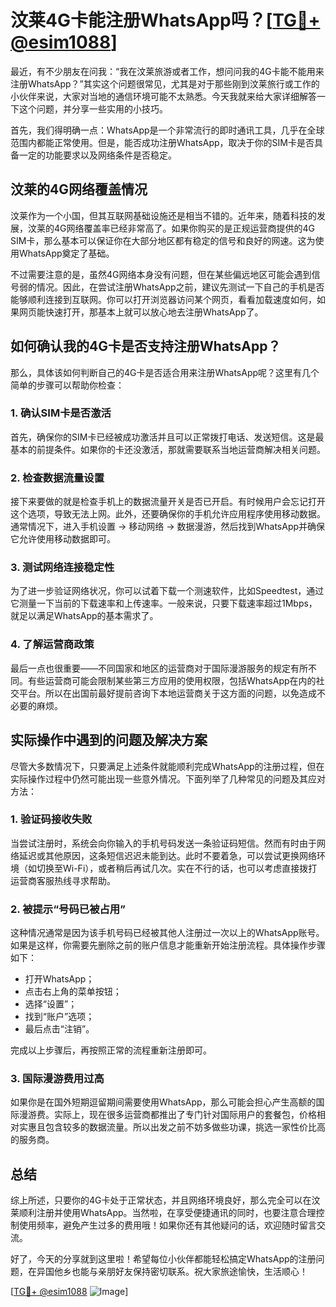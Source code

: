 # 汶莱4G卡能注册WhatsApp吗？[[TG💪+ @esim1088](https://t.me/s/esim1088)]

最近，有不少朋友在问我：“我在汶莱旅游或者工作，想问问我的4G卡能不能用来注册WhatsApp？”其实这个问题很常见，尤其是对于那些刚到汶莱旅行或工作的小伙伴来说，大家对当地的通信环境可能不太熟悉。今天我就来给大家详细解答一下这个问题，并分享一些实用的小技巧。

首先，我们得明确一点：WhatsApp是一个非常流行的即时通讯工具，几乎在全球范围内都能正常使用。但是，能否成功注册WhatsApp，取决于你的SIM卡是否具备一定的功能要求以及网络条件是否稳定。

## 汶莱的4G网络覆盖情况

汶莱作为一个小国，但其互联网基础设施还是相当不错的。近年来，随着科技的发展，汶莱的4G网络覆盖率已经非常高了。如果你购买的是正规运营商提供的4G SIM卡，那么基本可以保证你在大部分地区都有稳定的信号和良好的网速。这为使用WhatsApp奠定了基础。

不过需要注意的是，虽然4G网络本身没有问题，但在某些偏远地区可能会遇到信号弱的情况。因此，在尝试注册WhatsApp之前，建议先测试一下自己的手机是否能够顺利连接到互联网。你可以打开浏览器访问某个网页，看看加载速度如何，如果网页能快速打开，那基本上就可以放心地去注册WhatsApp了。

## 如何确认我的4G卡是否支持注册WhatsApp？

那么，具体该如何判断自己的4G卡是否适合用来注册WhatsApp呢？这里有几个简单的步骤可以帮助你检查：

### 1. 确认SIM卡是否激活
首先，确保你的SIM卡已经被成功激活并且可以正常拨打电话、发送短信。这是最基本的前提条件。如果你的卡还没激活，那就需要联系当地运营商解决相关问题。

### 2. 检查数据流量设置
接下来要做的就是检查手机上的数据流量开关是否已开启。有时候用户会忘记打开这个选项，导致无法上网。此外，还要确保你的手机允许应用程序使用移动数据。通常情况下，进入手机设置 -> 移动网络 -> 数据漫游，然后找到WhatsApp并确保它允许使用移动数据即可。

### 3. 测试网络连接稳定性
为了进一步验证网络状况，你可以试着下载一个测速软件，比如Speedtest，通过它测量一下当前的下载速率和上传速率。一般来说，只要下载速率超过1Mbps，就足以满足WhatsApp的基本需求了。

### 4. 了解运营商政策
最后一点也很重要——不同国家和地区的运营商对于国际漫游服务的规定有所不同。有些运营商可能会限制某些第三方应用的使用权限，包括WhatsApp在内的社交平台。所以在出国前最好提前咨询下本地运营商关于这方面的问题，以免造成不必要的麻烦。

## 实际操作中遇到的问题及解决方案

尽管大多数情况下，只要满足上述条件就能顺利完成WhatsApp的注册过程，但在实际操作过程中仍然可能出现一些意外情况。下面列举了几种常见的问题及其应对方法：

### 1. 验证码接收失败
当尝试注册时，系统会向你输入的手机号码发送一条验证码短信。然而有时由于网络延迟或其他原因，这条短信迟迟未能到达。此时不要着急，可以尝试更换网络环境（如切换至Wi-Fi），或者稍后再试几次。实在不行的话，也可以考虑直接拨打运营商客服热线寻求帮助。

### 2. 被提示“号码已被占用”
这种情况通常是因为该手机号码已经被其他人注册过一次以上的WhatsApp账号。如果是这样，你需要先删除之前的账户信息才能重新开始注册流程。具体操作步骤如下：
   - 打开WhatsApp；
   - 点击右上角的菜单按钮；
   - 选择“设置”；
   - 找到“账户”选项；
   - 最后点击“注销”。

完成以上步骤后，再按照正常的流程重新注册即可。

### 3. 国际漫游费用过高
如果你是在国外短期逗留期间需要使用WhatsApp，那么可能会担心产生高额的国际漫游费。实际上，现在很多运营商都推出了专门针对国际用户的套餐包，价格相对实惠且包含较多的数据流量。所以出发之前不妨多做些功课，挑选一家性价比高的服务商。

## 总结

综上所述，只要你的4G卡处于正常状态，并且网络环境良好，那么完全可以在汶莱顺利注册并使用WhatsApp。当然啦，在享受便捷通讯的同时，也要注意合理控制使用频率，避免产生过多的费用哦！如果你还有其他疑问的话，欢迎随时留言交流。

好了，今天的分享就到这里啦！希望每位小伙伴都能轻松搞定WhatsApp的注册问题，在异国他乡也能与亲朋好友保持密切联系。祝大家旅途愉快，生活顺心！

[[TG💪+ @esim1088](https://t.me/s/esim1088) ![Image](https://i.postimg.cc/4NQfJmqS/Snipaste-2025-05-13-00-14-12.png)]